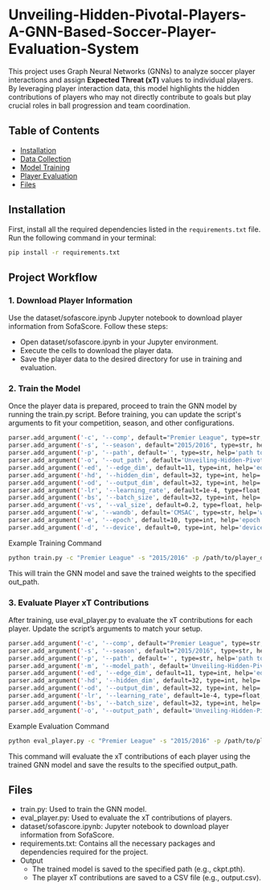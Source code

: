 # Unveiling-Hidden-Pivotal-Players-A-GNN-Based-Soccer-Player-Evaluation-System
This project uses Graph Neural Networks (GNNs) to analyze soccer player interactions and assign **Expected Threat (xT)** values to individual players. By leveraging player interaction data, this model highlights the hidden contributions of players who may not directly contribute to goals but play crucial roles in ball progression and team coordination.

## Table of Contents
- [Installation](#installation)
- [Data Collection](#1-download-player-information)
- [Model Training](#2-Train-the-Model)
- [Player Evaluation](#3-Evaluate-Player-xT-Contributions)
- [Files](#Files)

## Installation

First, install all the required dependencies listed in the `requirements.txt` file. Run the following command in your terminal:

```bash
pip install -r requirements.txt
```

## Project Workflow
### 1. Download Player Information
Use the dataset/sofascore.ipynb Jupyter notebook to download player information from SofaScore. Follow these steps:
 - Open dataset/sofascore.ipynb in your Jupyter environment.
 - Execute the cells to download the player data.
 - Save the player data to the desired directory for use in training and evaluation.
### 2. Train the Model
Once the player data is prepared, proceed to train the GNN model by running the train.py script. Before training, you can update the script's arguments to fit your competition, season, and other configurations.
```bash
parser.add_argument('-c', '--comp', default="Premier League", type=str, help='competition name')
parser.add_argument('-s', '--season', default="2015/2016", type=str, help='season name')
parser.add_argument('-p', '--path', default='', type=str, help='path to player data')
parser.add_argument('-o', '--out_path', default='Unveiling-Hidden-Pivotal-Players-A-GNN-Based-Soccer-Player-Evaluation-System/ckpt.pth', type=str, help='path to save model')
parser.add_argument('-ed', '--edge_dim', default=11, type=int, help='edge feature dim')
parser.add_argument('-hd', '--hidden_dim', default=32, type=int, help='hidden dimension')
parser.add_argument('-od', '--output_dim', default=32, type=int, help='output dimension')
parser.add_argument('-lr', '--learning_rate', default=1e-4, type=float, help='learning rate')
parser.add_argument('-bs', '--batch_size', default=32, type=int, help='batch size')
parser.add_argument('-vs', '--val_size', default=0.2, type=float, help='validation size')
parser.add_argument('-w', '--wandb', default='CMSAC', type=str, help='wandb project name')
parser.add_argument('-e', '--epoch', default=10, type=int, help='epoch number for training')
parser.add_argument('-d', '--device', default=0, type=int, help='device number')
```

Example Training Command
```bash
python train.py -c "Premier League" -s "2015/2016" -p /path/to/player_data -o /path/to/save_model.ckpt
```
This will train the GNN model and save the trained weights to the specified out_path.

### 3. Evaluate Player xT Contributions
After training, use eval_player.py to evaluate the xT contributions for each player. Update the script’s arguments to match your setup.

```bash
parser.add_argument('-c', '--comp', default="Premier League", type=str, help='competition name')
parser.add_argument('-s', '--season', default="2015/2016", type=str, help='season name')
parser.add_argument('-p', '--path', default='', type=str, help='path to player data')
parser.add_argument('-m', '--model_path', default='Unveiling-Hidden-Pivotal-Players-A-GNN-Based-Soccer-Player-Evaluation-System/ckpt.pth', type=str, help='path to load model')
parser.add_argument('-ed', '--edge_dim', default=11, type=int, help='edge feature dim')
parser.add_argument('-hd', '--hidden_dim', default=32, type=int, help='hidden dimension')
parser.add_argument('-od', '--output_dim', default=32, type=int, help='output dimension')
parser.add_argument('-lr', '--learning_rate', default=1e-4, type=float, help='learning rate')
parser.add_argument('-bs', '--batch_size', default=32, type=int, help='batch size')
parser.add_argument('-o', '--output_path', default='Unveiling-Hidden-Pivotal-Players-A-GNN-Based-Soccer-Player-Evaluation-System/output.csv', type=str, help='path to save evaluation results')
```
Example Evaluation Command
```bash
python eval_player.py -c "Premier League" -s "2015/2016" -p /path/to/player_data -m /path/to/save_model.ckpt -o /path/to/output.csv
```
This command will evaluate the xT contributions of each player using the trained GNN model and save the results to the specified output_path.

## Files
 - train.py: Used to train the GNN model.
 - eval_player.py: Used to evaluate the xT contributions of players.
 - dataset/sofascore.ipynb: Jupyter notebook to download player information from SofaScore.
 - requirements.txt: Contains all the necessary packages and dependencies required for the project.
 - Output
   - The trained model is saved to the specified path (e.g., ckpt.pth).
   - The player xT contributions are saved to a CSV file (e.g., output.csv).
